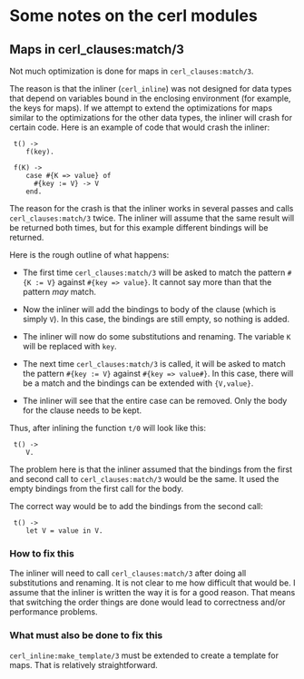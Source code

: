 <!--
%% %CopyrightBegin%
%%
%% SPDX-License-Identifier: Apache-2.0
%%
%%
%% Licensed under the Apache License, Version 2.0 (the "License");
%% you may not use this file except in compliance with the License.
%% You may obtain a copy of the License at
%%
%%     http://www.apache.org/licenses/LICENSE-2.0
%%
%% Unless required by applicable law or agreed to in writing, software
%% distributed under the License is distributed on an "AS IS" BASIS,
%% WITHOUT WARRANTIES OR CONDITIONS OF ANY KIND, either express or implied.
%% See the License for the specific language governing permissions and
%% limitations under the License.
%%
%% %CopyrightEnd%
-->

Some notes on the cerl modules
==============================

Maps in cerl_clauses:match/3
----------------------------

Not much optimization is done for maps in `cerl_clauses:match/3`.

The reason is that the inliner (`cerl_inline`) was not designed for
data types that depend on variables bound in the enclosing environment
(for example, the keys for maps).  If we attempt to extend the
optimizations for maps similar to the optimizations for the other data
types, the inliner will crash for certain code.  Here is an example of
code that would crash the inliner:

     t() ->
        f(key).

     f(K) ->
        case #{K => value} of
          #{key := V} -> V
        end.

The reason for the crash is that the inliner works in several
passes and calls `cerl_clauses:match/3` twice.  The inliner will
assume that the same result will be returned both times, but
for this example different bindings will be returned.

Here is the rough outline of what happens:

* The first time `cerl_clauses:match/3` will be asked to match the
pattern `#{K := V}` against `#{key => value}`. It cannot say more
than that the pattern *may* match.

* Now the inliner will add the bindings to body of the clause (which
is simply `V`).  In this case, the bindings are still empty, so
nothing is added.

* The inliner will now do some substitutions and renaming.  The
variable `K` will be replaced with `key`.

* The next time `cerl_clauses:match/3` is called, it will be asked to
match the pattern `#{key := V}` against `#{key => value#}`.  In this
case, there will be a match and the bindings can be extended with
`{V,value}`.

* The inliner will see that the entire case can be removed.  Only
the body for the clause needs to be kept.

Thus, after inlining the function `t/0` will look like this:

     t() ->
        V.

The problem here is that the inliner assumed that the bindings from
the first and second call to `cerl_clauses:match/3` would be the same.
It used the empty bindings from the first call for the body.

The correct way would be to add the bindings from the second call:

     t() ->
        let V = value in V.

### How to fix this ###

The inliner will need to call `cerl_clauses:match/3` after doing
all substitutions and renaming.  It is not clear to me how difficult
that would be.  I assume that the inliner is written the way it is
for a good reason.  That means that switching the order things are
done would lead to correctness and/or performance problems.

### What must also be done to fix this ###

`cerl_inline:make_template/3` must be extended to create a template
for maps.  That is relatively straightforward.
